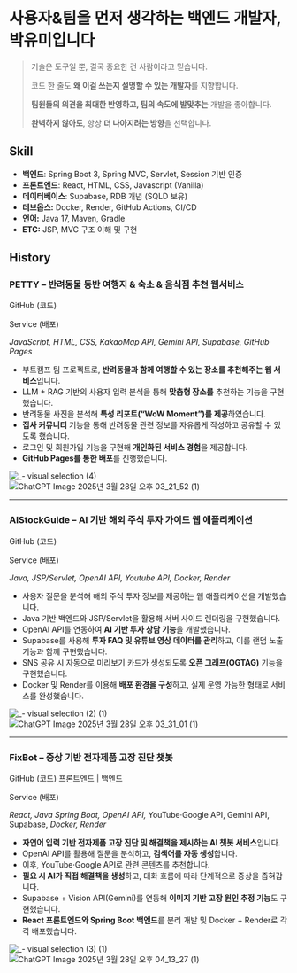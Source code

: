 # 사용자&팀을 먼저 생각하는 백엔드 개발자, 박유미입니다

> 기술은 도구일 뿐, 결국 중요한 건 사람이라고 믿습니다.
> 
> 
> 코드 한 줄도 **왜 이걸 쓰는지 설명할 수 있는 개발자**를 지향합니다.
> 
> **팀원들의 의견을 최대한 반영하고, 팀의 속도에 발맞추는** 개발을 좋아합니다.
> 
> **완벽하지 않아도**, 항상 **더 나아지려는 방향**을 선택합니다.
> 

## Skill

- **백엔드**: Spring Boot 3, Spring MVC, Servlet, Session 기반 인증
- **프론트엔드**: React, HTML, CSS, Javascript (Vanilla)
- **데이터베이스**: Supabase, RDB 개념 (SQLD 보유)
- **데브옵스:** Docker, Render, GitHub Actions, CI/CD
- **언어:** Java 17, Maven, Gradle
- **ETC:** JSP, MVC 구조 이해 및 구현

## History

### **PETTY – 반려동물 동반 여행지 & 숙소 & 음식점 추천 웹서비스**

GitHub (코드)

Service (배포)

*JavaScript, HTML, CSS, KakaoMap API, Gemini API, Supabase, GitHub Pages*

- 부트캠프 팀 프로젝트로, **반려동물과 함께 여행할 수 있는 장소를 추천해주는 웹 서비스**입니다.
- LLM + RAG 기반의 사용자 입력 분석을 통해 **맞춤형 장소를** 추천하는 기능을 구현했습니다.
- 반려동물 사진을 분석해 **특성 리포트(“WoW Moment”)를 제공**하였습니다.
- **집사 커뮤니티** 기능을 통해 반려동물 관련 정보를 자유롭게 작성하고 공유할 수 있도록 했습니다.
- 로그인 및 회원가입 기능을 구현해 **개인화된 서비스 경험**을 제공합니다.
- **GitHub Pages를 통한 배포**를 진행했습니다.

![_- visual selection (4)](https://github.com/user-attachments/assets/0b2d05d9-bc8e-4cb6-8727-b68f8385d21c)
![ChatGPT Image 2025년 3월 28일 오후 03_21_52 (1)](https://github.com/user-attachments/assets/fa4326b9-d8fe-40d7-9590-d436a8da0234)

---

### **AIStockGuide** – AI 기반 해외 주식 투자 가이드 웹 애플리케이션

GitHub (코드)

Service (배포)

*Java, JSP/Servlet, OpenAI API, Youtube API, Docker, Render*

- 사용자 질문을 분석해 해외 주식 투자 정보를 제공하는 웹 애플리케이션을 개발했습니다.
- Java 기반 백엔드와 JSP/Servlet을 활용해 서버 사이드 렌더링을 구현했습니다.
- OpenAI API를 연동하여 **AI 기반 투자 상담 기능**을 개발했습니다.
- Supabase를 사용해 **투자 FAQ 및 유튜브 영상 데이터를 관리**하고, 이를 랜덤 노출 기능과 함께 구현했습니다.
- SNS 공유 시 자동으로 미리보기 카드가 생성되도록 **오픈 그래프(OGTAG)** 기능을 구현했습니다.
- Docker 및 Render를 이용해 **배포 환경을 구성**하고, 실제 운영 가능한 형태로 서비스를 완성했습니다.

![_- visual selection (2) (1)](https://github.com/user-attachments/assets/fdc220af-3587-4bc2-8c50-4aed4f496789)
![ChatGPT Image 2025년 3월 28일 오후 03_31_01 (1)](https://github.com/user-attachments/assets/c77c46f5-d7f3-4470-8ad0-78b21eccf87c)

---

### **FixBot – 증상 기반 전자제품 고장 진단 챗봇**

GitHub (코드)
프론트엔드 | 백엔드

Service (배포)

*React, Java Spring Boot, OpenAI API,* YouTube·Google API, Gemini API, Supabase, *Docker, Render*

- **자연어 입력 기반 전자제품 고장 진단 및 해결책을 제시하는 AI 챗봇 서비스**입니다.
- OpenAI API를 활용해 질문을 분석하고, **검색어를 자동 생성**합니다.
- 이후, YouTube·Google API로 관련 콘텐츠를 추천합니다.
- **필요 시 AI가 직접 해결책을 생성**하고, 대화 흐름에 따라 단계적으로 증상을 좁혀갑니다.
- Supabase + Vision API(Gemini)를 연동해 **이미지 기반 고장 원인 추정 기능**도 구현했습니다.
- **React 프론트엔드와 Spring Boot 백엔드**를 분리 개발 및 Docker + Render로 각각 배포했습니다.

![_- visual selection (3) (1)](https://github.com/user-attachments/assets/d9c1fd87-97ea-4220-971f-9478d558ab31)
![ChatGPT Image 2025년 3월 28일 오후 04_13_27 (1)](https://github.com/user-attachments/assets/31e472c0-b052-490d-af3a-aa7482b6de36)

